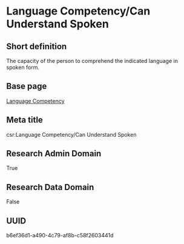# Language Competency/Can Understand Spoken
## Short definition
The capacity of the person to comprehend the indicated language in spoken form.
## Base page
[Language Competency](../../Objects/Language%20Competency.md)
## Meta title
csr:Language Competency/Can Understand Spoken
## Research Admin Domain
True
## Research Data Domain
False
## UUID
b6ef36d1-a490-4c79-af8b-c58f2603441d

